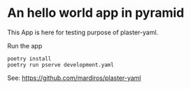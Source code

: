 # An hello world app in pyramid

This App is here for testing purpose of plaster-yaml.


Run the app


```
poetry install
poetry run pserve development.yaml
```


See: https://github.com/mardiros/plaster-yaml
